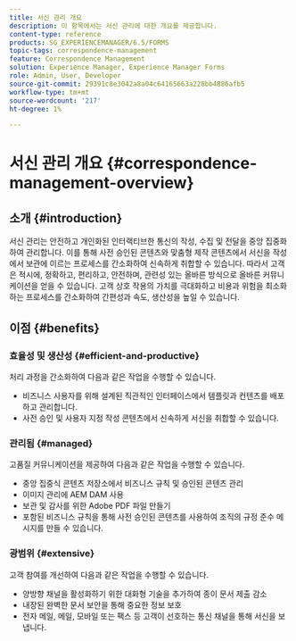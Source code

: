 ```yaml
---
title: 서신 관리 개요
description: 이 항목에서는 서신 관리에 대한 개요를 제공합니다.
content-type: reference
products: SG_EXPERIENCEMANAGER/6.5/FORMS
topic-tags: correspondence-management
feature: Correspondence Management
solution: Experience Manager, Experience Manager Forms
role: Admin, User, Developer
source-git-commit: 29391c8e3042a8a04c64165663a228bb4886afb5
workflow-type: tm+mt
source-wordcount: '217'
ht-degree: 1%

---
```


# 서신 관리 개요 {#correspondence-management-overview}

## 소개 {#introduction}

서신 관리는 안전하고 개인화된 인터랙티브한 통신의 작성, 수집 및 전달을 중앙 집중화하여 관리합니다. 이를 통해 사전 승인된 콘텐츠와 맞춤형 제작 콘텐츠에서 서신을 작성에서 보관에 이르는 프로세스를 간소화하여 신속하게 취합할 수 있습니다. 따라서 고객은 적시에, 정확하고, 편리하고, 안전하며, 관련성 있는 올바른 방식으로 올바른 커뮤니케이션을 얻을 수 있습니다. 고객 상호 작용의 가치를 극대화하고 비용과 위험을 최소화하는 프로세스를 간소화하여 간편성과 속도, 생산성을 높일 수 있습니다.

## 이점 {#benefits}

### 효율성 및 생산성 {#efficient-and-productive}

처리 과정을 간소화하여 다음과 같은 작업을 수행할 수 있습니다.

* 비즈니스 사용자를 위해 설계된 직관적인 인터페이스에서 템플릿과 컨텐츠를 배포하고 관리합니다.
* 사전 승인 및 사용자 지정 작성 콘텐츠에서 신속하게 서신을 취합할 수 있습니다.

### 관리됨 {#managed}

고품질 커뮤니케이션을 제공하여 다음과 같은 작업을 수행할 수 있습니다.

* 중앙 집중식 콘텐츠 저장소에서 비즈니스 규칙 및 승인된 콘텐츠 관리
* 이미지 관리에 AEM DAM 사용
* 보관 및 감사를 위한 Adobe PDF 파일 만들기
* 포함된 비즈니스 규칙을 통해 사전 승인된 콘텐츠를 사용하여 조직의 규정 준수 메시지를 만들 수 있습니다.

### 광범위 {#extensive}

고객 참여를 개선하여 다음과 같은 작업을 수행할 수 있습니다.

* 양방향 채널을 활성화하기 위한 대화형 기술을 추가하여 종이 문서 제출 감소
* 내장된 완벽한 문서 보안을 통해 중요한 정보 보호
* 전자 메일, 메일, 모바일 또는 팩스 등 고객이 선호하는 통신 채널을 통해 서신을 보냅니다.
